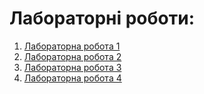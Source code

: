 # Лабораторні роботи:

 1. [Лабораторна робота 1](./L1/)
 1. [Лабораторна робота 2](./L2/)
 1. [Лабораторна робота 3](./L3/)
 1. [Лабораторна робота 4](./L4/)